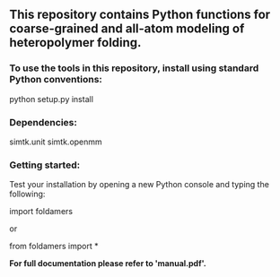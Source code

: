 ## This repository contains Python functions for coarse-grained and all-atom modeling of heteropolymer folding.

### To use the tools in this repository, install using standard Python conventions:

python setup.py install

### Dependencies:

simtk.unit
simtk.openmm

### Getting started:

Test your installation by opening a new Python console and typing the following:

import foldamers

or

from foldamers import *

**For full documentation please refer to 'manual.pdf'.**
